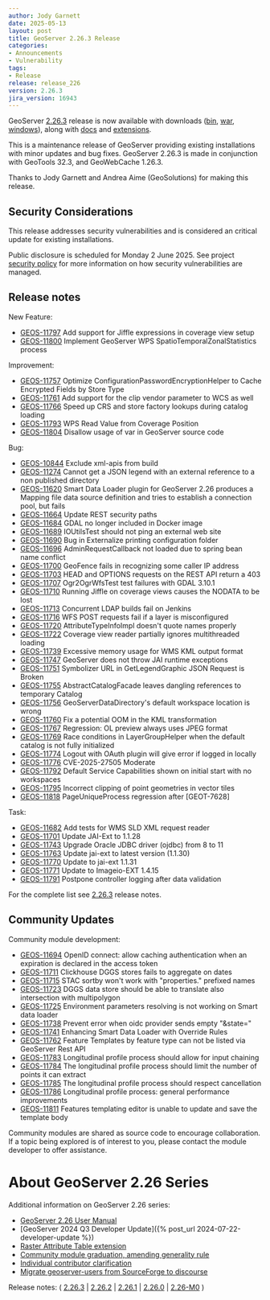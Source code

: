 ```yaml
---
author: Jody Garnett
date: 2025-05-13
layout: post
title: GeoServer 2.26.3 Release
categories:
- Announcements
- Vulnerability
tags:
- Release
release: release_226
version: 2.26.3
jira_version: 16943
--- 
```


GeoServer [2.26.3](/release/2.26.3/) release is now available
with downloads
([bin](https://sourceforge.net/projects/geoserver/files/GeoServer/2.26.3/geoserver-2.26.3-bin.zip/download),
[war](https://sourceforge.net/projects/geoserver/files/GeoServer/2.26.3/geoserver-2.26.3-war.zip/download),
[windows](https://sourceforge.net/projects/geoserver/files/GeoServer/2.26.3/GeoServer-2.26.3-winsetup.exe/download)), along with 
[docs](https://sourceforge.net/projects/geoserver/files/GeoServer/2.26.3/geoserver-2.26.3-htmldoc.zip/download) and
[extensions](https://sourceforge.net/projects/geoserver/files/GeoServer/2.26.3/extensions/).

This is a maintenance release of GeoServer providing existing installations with minor updates and bug fixes.
GeoServer 2.26.3 is made in conjunction with GeoTools 32.3, and GeoWebCache 1.26.3. 

Thanks to Jody Garnett and Andrea Aime (GeoSolutions) for making this release. 

## Security Considerations

This release addresses security vulnerabilities and is considered an critical update for existing installations.

<!-- update cve list details when disclosed -->

Public disclosure is scheduled for Monday 2 June 2025. See project [security policy](https://github.com/geoserver/geoserver/blob/main/SECURITY.md) for more information on how security vulnerabilities are managed. 

## Release notes

New Feature:

* [GEOS-11797](https://osgeo-org.atlassian.net/browse/GEOS-11797) Add support for Jiffle expressions in coverage view setup
* [GEOS-11800](https://osgeo-org.atlassian.net/browse/GEOS-11800) Implement GeoServer WPS SpatioTemporalZonalStatistics process

Improvement:

* [GEOS-11757](https://osgeo-org.atlassian.net/browse/GEOS-11757) Optimize ConfigurationPasswordEncryptionHelper to Cache Encrypted Fields by Store Type
* [GEOS-11761](https://osgeo-org.atlassian.net/browse/GEOS-11761) Add support for the clip vendor parameter to WCS as well
* [GEOS-11766](https://osgeo-org.atlassian.net/browse/GEOS-11766) Speed up CRS and store factory lookups during catalog loading
* [GEOS-11793](https://osgeo-org.atlassian.net/browse/GEOS-11793) WPS Read Value from Coverage Position
* [GEOS-11804](https://osgeo-org.atlassian.net/browse/GEOS-11804) Disallow usage of var in GeoServer source code

Bug:

* [GEOS-10844](https://osgeo-org.atlassian.net/browse/GEOS-10844) Exclude xml-apis from build
* [GEOS-11274](https://osgeo-org.atlassian.net/browse/GEOS-11274) Cannot get a JSON legend with an external reference to a non published directory
* [GEOS-11620](https://osgeo-org.atlassian.net/browse/GEOS-11620) Smart Data Loader plugin for GeoServer 2.26 produces a Mapping file data source definition and tries to establish a connection pool, but fails
* [GEOS-11664](https://osgeo-org.atlassian.net/browse/GEOS-11664) Update REST security paths
* [GEOS-11684](https://osgeo-org.atlassian.net/browse/GEOS-11684) GDAL no longer included in Docker image
* [GEOS-11689](https://osgeo-org.atlassian.net/browse/GEOS-11689) IOUtilsTest should not ping an external web site
* [GEOS-11690](https://osgeo-org.atlassian.net/browse/GEOS-11690) Bug in Externalize printing configuration folder
* [GEOS-11696](https://osgeo-org.atlassian.net/browse/GEOS-11696) AdminRequestCallback not loaded due to spring bean name conflict
* [GEOS-11700](https://osgeo-org.atlassian.net/browse/GEOS-11700) GeoFence fails in recognizing some caller IP address
* [GEOS-11703](https://osgeo-org.atlassian.net/browse/GEOS-11703) HEAD and OPTIONS requests on the REST API return a 403
* [GEOS-11707](https://osgeo-org.atlassian.net/browse/GEOS-11707) Ogr2OgrWfsTest test failures with GDAL 3.10.1
* [GEOS-11710](https://osgeo-org.atlassian.net/browse/GEOS-11710) Running Jiffle on coverage views causes the NODATA to be lost
* [GEOS-11713](https://osgeo-org.atlassian.net/browse/GEOS-11713) Concurrent LDAP builds fail on Jenkins
* [GEOS-11716](https://osgeo-org.atlassian.net/browse/GEOS-11716) WFS POST requests fail if a layer is misconfigured
* [GEOS-11720](https://osgeo-org.atlassian.net/browse/GEOS-11720) AttributeTypeInfoImpl doesn't quote names properly
* [GEOS-11722](https://osgeo-org.atlassian.net/browse/GEOS-11722) Coverage view reader partially ignores multithreaded loading
* [GEOS-11739](https://osgeo-org.atlassian.net/browse/GEOS-11739) Excessive memory usage for WMS KML output format
* [GEOS-11747](https://osgeo-org.atlassian.net/browse/GEOS-11747) GeoServer does not throw JAI runtime exceptions
* [GEOS-11751](https://osgeo-org.atlassian.net/browse/GEOS-11751) Symbolizer URL in GetLegendGraphic JSON Request is Broken
* [GEOS-11755](https://osgeo-org.atlassian.net/browse/GEOS-11755) AbstractCatalogFacade leaves dangling references to temporary Catalog
* [GEOS-11756](https://osgeo-org.atlassian.net/browse/GEOS-11756) GeoServerDataDirectory's default workspace location is wrong
* [GEOS-11760](https://osgeo-org.atlassian.net/browse/GEOS-11760) Fix a potential OOM in the KML transformation
* [GEOS-11767](https://osgeo-org.atlassian.net/browse/GEOS-11767) Regression: OL preview always uses JPEG format
* [GEOS-11769](https://osgeo-org.atlassian.net/browse/GEOS-11769) Race conditions in LayerGroupHelper when the default catalog is not fully initialized
* [GEOS-11774](https://osgeo-org.atlassian.net/browse/GEOS-11774) Logout with OAuth plugin will give error if logged in locally
* [GEOS-11776](https://osgeo-org.atlassian.net/browse/GEOS-11776) CVE-2025-27505 Moderate
* [GEOS-11792](https://osgeo-org.atlassian.net/browse/GEOS-11792) Default Service Capabilities shown on initial start with no workspaces
* [GEOS-11795](https://osgeo-org.atlassian.net/browse/GEOS-11795) Incorrect clipping of point geometries in vector tiles
* [GEOS-11818](https://osgeo-org.atlassian.net/browse/GEOS-11818) PageUniqueProcess regression after [GEOT-7628]

Task:

* [GEOS-11682](https://osgeo-org.atlassian.net/browse/GEOS-11682) Add tests for WMS SLD XML request reader
* [GEOS-11701](https://osgeo-org.atlassian.net/browse/GEOS-11701) Update JAI-Ext to 1.1.28
* [GEOS-11743](https://osgeo-org.atlassian.net/browse/GEOS-11743) Upgrade Oracle JDBC driver (ojdbc) from 8 to 11
* [GEOS-11763](https://osgeo-org.atlassian.net/browse/GEOS-11763) Update jai-ext to latest version (1.1.30)
* [GEOS-11770](https://osgeo-org.atlassian.net/browse/GEOS-11770) Update to jai-ext 1.1.31
* [GEOS-11771](https://osgeo-org.atlassian.net/browse/GEOS-11771) Update to Imageio-EXT 1.4.15
* [GEOS-11791](https://osgeo-org.atlassian.net/browse/GEOS-11791) Postpone controller logging after data validation

For the complete list see [2.26.3](https://github.com/geoserver/geoserver/releases/tag/2.26.3) release notes. 

## Community Updates

Community module development:

* [GEOS-11694](https://osgeo-org.atlassian.net/browse/GEOS-11694) OpenID connect: allow caching authentication when an expiration is declared in the access token
* [GEOS-11711](https://osgeo-org.atlassian.net/browse/GEOS-11711) Clickhouse DGGS stores fails to aggregate on dates
* [GEOS-11715](https://osgeo-org.atlassian.net/browse/GEOS-11715) STAC sortby won't work with "properties." prefixed names
* [GEOS-11723](https://osgeo-org.atlassian.net/browse/GEOS-11723) DGGS data store should be able to translate also intersection with multipolygon
* [GEOS-11725](https://osgeo-org.atlassian.net/browse/GEOS-11725) Environment parameters resolving is not working on Smart data loader
* [GEOS-11738](https://osgeo-org.atlassian.net/browse/GEOS-11738) Prevent error when oidc provider sends empty "&state="
* [GEOS-11741](https://osgeo-org.atlassian.net/browse/GEOS-11741) Enhancing Smart Data Loader with Override Rules
* [GEOS-11762](https://osgeo-org.atlassian.net/browse/GEOS-11762) Feature Templates by feature type can not be listed via GeoServer Rest API
* [GEOS-11783](https://osgeo-org.atlassian.net/browse/GEOS-11783) Longitudinal profile process should allow for input chaining
* [GEOS-11784](https://osgeo-org.atlassian.net/browse/GEOS-11784) The longitudinal profile process should limit the number of points it can extract
* [GEOS-11785](https://osgeo-org.atlassian.net/browse/GEOS-11785) The longitudinal profile process should respect cancellation
* [GEOS-11786](https://osgeo-org.atlassian.net/browse/GEOS-11786) Longitudinal profile process: general performance improvements
* [GEOS-11811](https://osgeo-org.atlassian.net/browse/GEOS-11811) Features templating editor is unable to update and save the template body

Community modules are shared as source code to encourage collaboration. If a topic being explored is of interest to you, please contact the module developer to offer assistance. 

# About GeoServer 2.26 Series

Additional information on GeoServer 2.26 series:

* [GeoServer 2.26 User Manual](https://docs.geoserver.org/2.26.x/en/user/)
* [GeoServer 2024 Q3 Developer Update]({% post_url 2024-07-22-developer-update %}) 
* [Raster Attribute Table extension](https://github.com/geoserver/geoserver/wiki/GSIP-222)
* [Community module graduation, amending generality rule](https://github.com/geoserver/geoserver/wiki/GSIP-223)
* [Individual contributor clarification](https://github.com/geoserver/geoserver/wiki/GSIP-224)
* [Migrate geoserver-users from SourceForge to discourse](https://github.com/geoserver/geoserver/wiki/GSIP-225)

Release notes:
( [2.26.3](https://github.com/geoserver/geoserver/releases/tag/2.26.3)
| [2.26.2](https://github.com/geoserver/geoserver/releases/tag/2.26.2)
| [2.26.1](https://github.com/geoserver/geoserver/releases/tag/2.26.1)
| [2.26.0](https://github.com/geoserver/geoserver/releases/tag/2.26.0)
| [2.26-M0](https://github.com/geoserver/geoserver/releases/tag/2.26-M0)
) 

